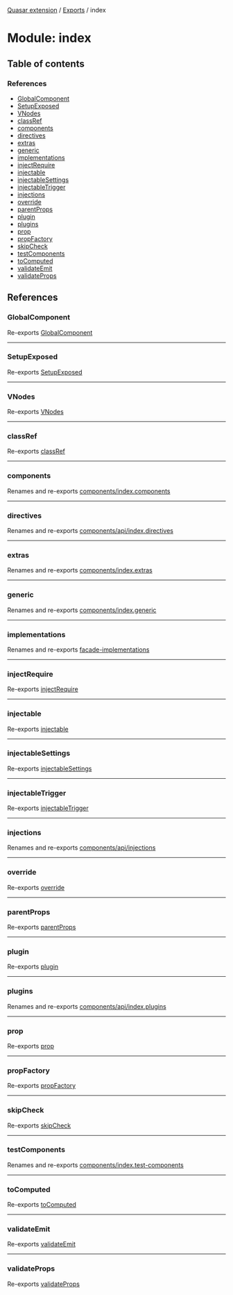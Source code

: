 [Quasar extension](../index.md) / [Exports](../modules.md) / index

# Module: index

## Table of contents

### References

- [GlobalComponent](index.md#globalcomponent)
- [SetupExposed](index.md#setupexposed)
- [VNodes](index.md#vnodes)
- [classRef](index.md#classref)
- [components](index.md#components)
- [directives](index.md#directives)
- [extras](index.md#extras)
- [generic](index.md#generic)
- [implementations](index.md#implementations)
- [injectRequire](index.md#injectrequire)
- [injectable](index.md#injectable)
- [injectableSettings](index.md#injectablesettings)
- [injectableTrigger](index.md#injectabletrigger)
- [injections](index.md#injections)
- [override](index.md#override)
- [parentProps](index.md#parentprops)
- [plugin](index.md#plugin)
- [plugins](index.md#plugins)
- [prop](index.md#prop)
- [propFactory](index.md#propfactory)
- [skipCheck](index.md#skipcheck)
- [testComponents](index.md#testcomponents)
- [toComputed](index.md#tocomputed)
- [validateEmit](index.md#validateemit)
- [validateProps](index.md#validateprops)

## References

### GlobalComponent

Re-exports [GlobalComponent](../interfaces/components_api_misc.GlobalComponent.md)

___

### SetupExposed

Re-exports [SetupExposed](components_api_misc.md#setupexposed)

___

### VNodes

Re-exports [VNodes](components_api_misc.md#vnodes)

___

### classRef

Re-exports [classRef](components_api_misc.md#classref)

___

### components

Renames and re-exports [components/index.components](components_index_components.md)

___

### directives

Renames and re-exports [components/api/index.directives](components_api_index_directives.md)

___

### extras

Renames and re-exports [components/index.extras](components_index_extras.md)

___

### generic

Renames and re-exports [components/index.generic](components_index_generic.md)

___

### implementations

Renames and re-exports [facade-implementations](facade_implementations.md)

___

### injectRequire

Re-exports [injectRequire](components_api_misc.md#injectrequire)

___

### injectable

Re-exports [injectable](components_api_misc.md#injectable)

___

### injectableSettings

Re-exports [injectableSettings](components_api_misc.md#injectablesettings)

___

### injectableTrigger

Re-exports [injectableTrigger](components_api_misc.md#injectabletrigger)

___

### injections

Renames and re-exports [components/api/injections](components_api_injections.md)

___

### override

Re-exports [override](components_api_misc.md#override)

___

### parentProps

Re-exports [parentProps](components_api_misc.md#parentprops)

___

### plugin

Re-exports [plugin](plugin.md#plugin)

___

### plugins

Renames and re-exports [components/api/index.plugins](components_api_index_plugins.md)

___

### prop

Re-exports [prop](components_api_misc.md#prop)

___

### propFactory

Re-exports [propFactory](components_api_misc.md#propfactory)

___

### skipCheck

Re-exports [skipCheck](components_api_misc.md#skipcheck)

___

### testComponents

Renames and re-exports [components/index.test-components](components_index_test_components.md)

___

### toComputed

Re-exports [toComputed](components_api_misc.md#tocomputed)

___

### validateEmit

Re-exports [validateEmit](components_api_misc.md#validateemit)

___

### validateProps

Re-exports [validateProps](components_api_misc.md#validateprops)
